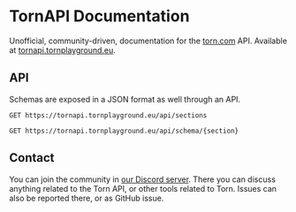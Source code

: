 # TornAPI Documentation

Unofficial, community-driven, documentation for the [torn.com](https://torn.com) API. Available
at [tornapi.tornplayground.eu](https://tornapi.tornplayground.eu/).

## API

Schemas are exposed in a JSON format as well through an API.

`GET https://tornapi.tornplayground.eu/api/sections`

`GET https://tornapi.tornplayground.eu/api/schema/{section}`

## Contact

You can join the community in [our Discord server](https://discord.gg/2wb7GKN). There you can discuss anything related
to the Torn API, or other tools related to Torn. Issues can also be reported there, or as GitHub issue.
